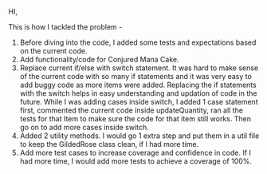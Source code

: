 HI,

This is how I tackled the problem - 
 1. Before diving into the code, I added some tests and expectations based on the current code.
 2. Add functionality/code for Conjured Mana Cake.
 3. Replace current if/else with switch statement. It was hard to make sense of the current code with so many if statements and it was very easy to add buggy code as more items were added. Replacing the if statements with the switch helps in easy understanding and updation of code in the future. While I was adding cases inside switch, I added 1 case statement first, commented the current code inside updateQuantity, ran all the tests for that Item to make sure the code for that item still works. Then go on to add more cases inside switch.
 4. Added 2 utility methods. I would go 1 extra step and put them in a util file to keep the GildedRose class clean, if I had more time.
 5. Add more test cases to increase coverage and confidence in code. If I had more time, I would add more tests to achieve a coverage of 100%. 